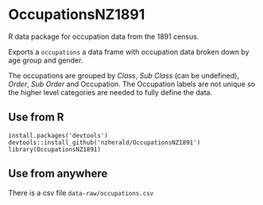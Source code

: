 # OccupationsNZ1891

R data package for occupation data from the 1891 census.

Exports a `occupations` a data frame with occupation data broken down
by age group and gender.

The occupations are grouped by _Class_, _Sub Class_ (can be undefined), _Order_,
_Sub Order_ and Occupation. The Occupation labels are not unique so the higher level
categories are needed to fully define the data.

## Use from R

```
install.packages('devtools')
devtools::install_github('nzherald/OccupationsNZ1891')
library(OccupationsNZ1891)
```

## Use from anywhere

There is a csv file `data-raw/occupations.csv`
